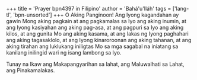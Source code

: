 +++
title = 'Prayer bpn4397 in Filipino'
author = 'Bahá'u'lláh'
tags = ['lang-tl', 'bpn-unsorted']
+++
O Aking Panginoon! Ang Iyong kagandahan ay gawin Mong aking pagkain at ang pagkamalas sa Iyo ang aking inumin, at ang Iyong kasiyahan ang aking pag-asa, at ang pagpuri sa Iyo ang aking kilos, at ang gunita Mo ang aking kasama, at ang lakas ng Iyong paghahari ang aking tagasaklolo, at ang Iyong kinaroroonan ang aking tahanan, at ang aking tirahan ang luklukang iniligtas Mo sa mga sagabal na iniatang sa kanilang inilingid wari ng isang lambong sa Iyo.

Tunay na Ikaw ang Makapangyarihan sa lahat, ang Maluwalhati sa Lahat, ang Pinakamalakas.
